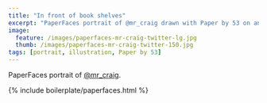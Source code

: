 ```yaml
---
title: "In front of book shelves"
excerpt: "PaperFaces portrait of @mr_craig drawn with Paper by 53 on an iPad."
image: 
  feature: /images/paperfaces-mr-craig-twitter-lg.jpg
  thumb: /images/paperfaces-mr-craig-twitter-150.jpg
tags: [portrait, illustration, Paper by 53]
---
```


PaperFaces portrait of [@mr_craig](http://twitter.com/mr_craig).

{% include boilerplate/paperfaces.html %}
